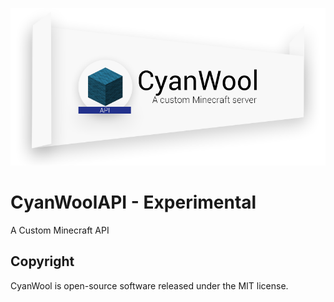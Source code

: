 ![](https://raw.githubusercontent.com/DevWool/CyanWoolAPI/master/others/Logo_API_Redesign_5.png)
# CyanWoolAPI - Experimental 

A Custom Minecraft API

Copyright
---------
CyanWool is open-source software released under the MIT license.
